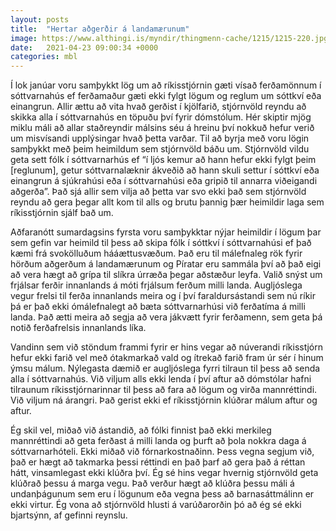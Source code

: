 ```yaml
---
layout: posts
title:  "Hertar aðgerðir á landamærunum"
image: https://www.althingi.is/myndir/thingmenn-cache/1215/1215-220.jpg
date:   2021-04-23 09:00:34 +0000
categories: mbl
---
```

Í lok janúar voru samþykkt lög um að ríkisstjórnin gæti vísað ferðamönnum í sóttvarnahús ef ferðamaður gæti ekki fylgt lögum og reglum um sóttkví eða einangrun. Allir ættu að vita hvað gerðist í kjölfarið, stjórnvöld reyndu að skikka alla í sóttvarnahús en töpuðu því fyrir dómstólum. Hér skiptir mjög miklu máli að allar staðreyndir málsins séu á hreinu því nokkuð hefur verið um misvísandi upplýsingar hvað þetta varðar. Til að byrja með voru lögin samþykkt með þeim heimildum sem stjórnvöld báðu um. Stjórnvöld vildu geta sett fólk í sóttvarnarhús ef “í ljós kemur að hann hefur ekki fylgt þeim [reglunum], getur sóttvarnalæknir ákveðið að hann skuli settur í sóttkví eða einangrun á sjúkrahúsi eða í sóttvarnahúsi eða gripið til annarra viðeigandi aðgerða”. Það sjá allir sem vilja að þetta var svo ekki það sem stjórnvöld reyndu að gera þegar allt kom til alls og brutu þannig þær heimildir laga sem ríkisstjórnin sjálf bað um.

Aðfaranótt sumardagsins fyrsta voru samþykktar nýjar heimildir í lögum þar sem gefin var heimild til þess að skipa fólk í sóttkví í sóttvarnahúsi ef það kæmi frá svokölluðum hááættusvæðum. Það eru til málefnaleg rök fyrir hörðum aðgerðum á landamærunum og Píratar eru sammála því að það eigi að vera hægt að grípa til slíkra úrræða þegar aðstæður leyfa. Valið snýst um frjálsar ferðir innanlands á móti frjálsum ferðum milli landa. Augljóslega vegur frelsi til ferða innanlands meira og í því faraldursástandi sem nú ríkir þá er það ekki ómálefnalegt að bæta sóttvarnarhúsi við ferðatíma á milli landa. Það ætti meira að segja að vera jákvætt fyrir ferðamenn, sem geta þá notið ferðafrelsis innanlands líka.

Vandinn sem við stöndum frammi fyrir er hins vegar að núverandi ríkisstjórn hefur ekki farið vel með ótakmarkað vald og ítrekað farið fram úr sér í hinum ýmsu málum. Nýlegasta dæmið er augljóslega fyrri tilraun til þess að senda alla í sóttvarnahús. Við viljum alls ekki lenda í því aftur að dómstólar hafni tilraunum ríkisstjórnarinnar til þess að fara að lögum og virða mannréttindi. Við viljum ná árangri. Það gerist ekki ef ríkisstjórnin klúðrar málum aftur og aftur. 

Ég skil vel, miðað við ástandið, að fólki finnist það ekki merkileg mannréttindi að geta ferðast á milli landa og þurft að þola nokkra daga á sóttvarnarhóteli. Ekki miðað við fórnarkostnaðinn. Þess vegna segjum við, það er hægt að takmarka þessi réttindi en það þarf að gera það á réttan hátt, vinsamlegast ekki klúðra því. Ég sé hins vegar hvernig stjórnvöld geta klúðrað þessu á marga vegu. Það verður hægt að klúðra þessu máli á undanþágunum sem eru í lögunum eða vegna þess að barnasáttmálinn er ekki virtur. Ég vona að stjórnvöld hlusti á varúðarorðin þó að ég sé ekki bjartsýnn, af gefinni reynslu.


